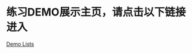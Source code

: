 # 练习DEMO展示主页，请点击以下链接进入
<a href="https://fifththirteen.github.io/show-pages/index.html">Demo Lists</a>
